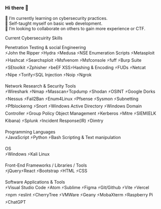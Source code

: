 ### Hi there 👋

👀 I’m currently learning on cybersecurity practices.<br/>
🌱 Self-taught myself on basic web development.<br/> 
💞️ I’m looking to collaborate on others to gain more experience or CTF. <br/>

Current Cybersecuirity Skills

Penetration Testing & social Engineering <br/>
⚡John the Ripper ⚡Hydra ⚡Medusa ⚡NSE Enumeration Scripts ⚡Metasploit ⚡Hashcat ⚡Searchsploit ⚡Msfvenom ⚡Msfconsole ⚡fuff ⚡Burp Suite ⚡SEtoolkit ⚡Zphisher ⚡beEF XSS⚡Hashing & Encoding ⚡FUDs ⚡Netcat ⚡Nipe ⚡Torify⚡SQL Injection ⚡Noip ⚡Ngrok <br/>

Network Research & Security Tools <br/>
⚡Wireshark ⚡Nmap ⚡Masscan⚡Tcpdump ⚡Shodan ⚡OSINT ⚡Google Dorks ⚡Nessus ⚡Fail2Ban ⚡Enum4Linux ⚡Pfsense ⚡Sysmon ⚡Subnetting ⚡Pfblockerng ⚡Snort ⚡Windows Active Directory  ⚡Windows Domain Controller  ⚡Group Policy Object Management ⚡Kerberos ⚡Mitre ⚡SIEM(ELK Kibana) ⚡Splunk ⚡Incident Response(IR) ⚡Dimtry <br/>

Programming Languages <br/>
⚡JavaScript ⚡Python ⚡Bash Scripting & Text manipulation <br/>

OS <br/>
⚡Windows ⚡Kali Linux <br/>

Front-End Frameworks / Libraries / Tools <br/> 
⚡jQuery⚡React ⚡Bootstrap ⚡HTML ⚡CSS <br/>

Software Applications & Tools <br/>
⚡Visual Studio Code ⚡Atom ⚡Sublime ⚡Figma ⚡Git/Github ⚡Vite ⚡Vercel ⚡npm ⚡eslint ⚡CherryTree ⚡VMWare ⚡Geany ⚡MobaXterm ⚡Raspberry Pi ⚡ChatGPT <br/>


<!--
**AlexKongFY/AlexKongFY** is a ✨ _special_ ✨ repository because its `README.md` (this file) appears on your GitHub profile.

Here are some ideas to get you started:

- 🔭 I’m currently working on ...
- 🌱 I’m currently learning ...
- 👯 I’m looking to collaborate on ...
- 🤔 I’m looking for help with ...
- 💬 Ask me about ...
- 📫 How to reach me: ...
- 😄 Pronouns: ...
- ⚡ Fun fact: ...
-->
